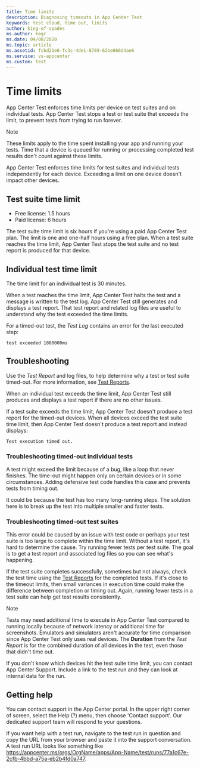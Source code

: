 ```yaml
---
title: Time limits
description: Diagnosing timeouts in App Center Test
keywords: test cloud, time out, limits
author: king-of-spades
ms.author: kegr
ms.date: 04/08/2020
ms.topic: article
ms.assetid: fcbd21e6-fc3c-4de1-8789-62be066d4ae6
ms.service: vs-appcenter
ms.custom: test
---
```


# Time limits
App Center Test enforces time limits per device on test suites and on individual tests. App Center Test stops a test or test suite that exceeds the limit, to prevent tests from trying to run forever.

> [!NOTE]
> These limits apply to the time spent installing your app and running your tests. Time that a device is queued for running or processing completed test results don't count against these limits.

App Center Test enforces time limits for test suites and individual tests independently for each device. Exceeding a limit on one device doesn't impact other devices.

## Test suite time limit 
- Free license: 1.5 hours
- Paid license: 6 hours

The test suite time limit is six hours if you're using a paid App Center Test plan. The limit is one and one-half hours using a free plan. When a test suite reaches the time limit, App Center Test stops the test suite and no test report is produced for that device.

## Individual test time limit
The time limit for an individual test is 30 minutes. 

When a test reaches the time limit, App Center Test halts the test and a message is written to the test log. App Center Test still generates and displays a test report. That test report and related log files are useful to understand why the test exceeded the time limits.

For a timed-out test, the *Test Log* contains an error for the last executed step:

```text
test exceeded 1800000ms
```

## Troubleshooting
Use the *Test Report* and log files, to help determine why a test or test suite timed-out. For more information, see [Test Reports](~/test-cloud/test-reports.md).

When an individual test exceeds the time limit, App Center Test still produces and displays a test report if there are no other issues.

If a test suite exceeds the time limit, App Center Test doesn't produce a test report for the timed-out devices. When all devices exceed the test suite time limit, then App Center Test doesn't produce a test report and instead displays:

```text
Test execution timed out.
```

### Troubleshooting timed-out individual tests
A test might exceed the limit because of a bug, like a loop that never finishes. The time-out might happen only on certain devices or in some circumstances. Adding defensive test code handles this case and prevents tests from timing out.

It could be because the test has too many long-running steps. The solution here is to break up the test into multiple smaller and faster tests.

### Troubleshooting timed-out test suites
This error could be caused by an issue with test code or perhaps your test suite is too large to complete within the time limit. Without a test report, it's hard to determine the cause. Try running fewer tests per test suite. The goal is to get a test report and associated log files so you can see what's happening.

If the test suite completes successfully, sometimes but not always, check the test time using the [Test Reports](~/test-cloud/test-reports.md) for the completed tests. If it's close to the timeout limits, then small variances in execution time could make the difference between completion or timing out. Again, running fewer tests in a test suite can help get test results consistently.

> [!NOTE]
> Tests may need additional time to execute in App Center Test compared to running locally because of network latency or additional time for screenshots. Emulators and simulators aren't accurate for time comparison since App Center Test only uses real devices. The **Duration** from the *Test Report* is for the combined duration of all devices in the test, even those that didn't time out.

If you don't know which devices hit the test suite time limit, you can contact App Center Support. Include a link to the test run and they can look at internal data for the run.

## Getting help
You can contact support in the App Center portal. In the upper right corner of screen, select the Help (?) menu, then choose 'Contact support'. Our dedicated support team will respond to your questions.

If you want help with a test run, navigate to the test run in question and copy the URL from your browser and paste it into the support conversation. A test run URL looks like something like https://appcenter.ms/orgs/OrgName/apps/App-Name/test/runs/77a1c67e-2cfb-4bbd-a75a-eb2b4fd0a747.
